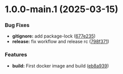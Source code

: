 # 1.0.0-main.1 (2025-03-15)


### Bug Fixes

* **gitignore:** add package-lock ([677e235](https://github.com/supallm/supallm/commit/677e2359b8868d9da99a3e0c4371e00ed76899fb))
* **release:** fix workflow and release rc ([798f371](https://github.com/supallm/supallm/commit/798f37140aa0419bcc4a6a55957e39631ac31f56))


### Features

* **build:** First docker image and build ([eb8a939](https://github.com/supallm/supallm/commit/eb8a939f9b5d365ac2a74f7e339896bb1c4f272d))
